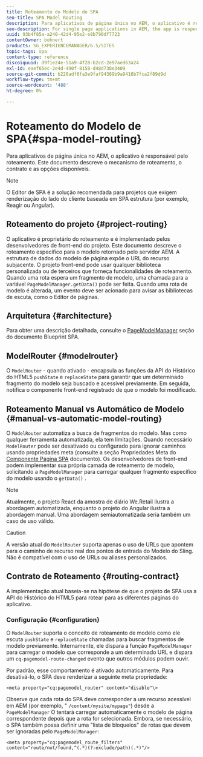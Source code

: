 ```yaml
---
title: Roteamento do Modelo de SPA
seo-title: SPA Model Routing
description: Para aplicativos de página única no AEM, o aplicativo é responsável pelo roteamento. Este documento descreve o mecanismo de roteamento, o contrato e as opções disponíveis.
seo-description: For single page applications in AEM, the app is responsible for the routing. This document describes the routing mechanism, the contract, and options available.
uuid: 93b4f85a-a240-42d4-95e2-e8b790df7723
contentOwner: bohnert
products: SG_EXPERIENCEMANAGER/6.5/SITES
topic-tags: spa
content-type: reference
discoiquuid: d9f1e24e-51a9-4f28-b2cd-2e97aed63a24
exl-id: eaef65ec-2e4d-490f-8158-d48d738e3409
source-git-commit: b220adf6fa3e9faf94389b9a9416b7fca2f89d9d
workflow-type: tm+mt
source-wordcount: '488'
ht-degree: 0%

---
```


# Roteamento do Modelo de SPA{#spa-model-routing}

Para aplicativos de página única no AEM, o aplicativo é responsável pelo roteamento. Este documento descreve o mecanismo de roteamento, o contrato e as opções disponíveis.

>[!NOTE]
>
>O Editor de SPA é a solução recomendada para projetos que exigem renderização do lado do cliente baseada em SPA estrutura (por exemplo, Reagir ou Angular).

## Roteamento do projeto {#project-routing}

O aplicativo é proprietário do roteamento e é implementado pelos desenvolvedores de front-end do projeto. Este documento descreve o roteamento específico para o modelo retornado pelo servidor AEM. A estrutura de dados do modelo de página expõe o URL do recurso subjacente. O projeto front-end pode usar qualquer biblioteca personalizada ou de terceiros que forneça funcionalidades de roteamento. Quando uma rota espera um fragmento de modelo, uma chamada para a variável `PageModelManager.getData()` pode ser feita. Quando uma rota de modelo é alterada, um evento deve ser acionado para avisar as bibliotecas de escuta, como o Editor de páginas.

## Arquitetura {#architecture}

Para obter uma descrição detalhada, consulte o [PageModelManager](/help/sites-developing/spa-blueprint.md#pagemodelmanager) seção do documento Blueprint SPA.

## ModelRouter {#modelrouter}

O `ModelRouter` - quando ativado - encapsula as funções da API do Histórico do HTML5 `pushState` e `replaceState` para garantir que um determinado fragmento do modelo seja buscado e acessível previamente. Em seguida, notifica o componente front-end registrado de que o modelo foi modificado.

## Roteamento Manual vs Automático de Modelo {#manual-vs-automatic-model-routing}

O `ModelRouter` automatiza a busca de fragmentos do modelo. Mas como qualquer ferramenta automatizada, ela tem limitações. Quando necessário `ModelRouter` pode ser desativado ou configurado para ignorar caminhos usando propriedades meta (consulte a seção Propriedades Meta do [Componente Página SPA](/help/sites-developing/spa-page-component.md) documento). Os desenvolvedores de front-end podem implementar sua própria camada de roteamento de modelo, solicitando a `PageModelManager` para carregar qualquer fragmento específico do modelo usando o `getData()` .

>[!NOTE]
>
>Atualmente, o projeto React da amostra de diário We.Retail ilustra a abordagem automatizada, enquanto o projeto do Angular ilustra a abordagem manual. Uma abordagem semiautomatizada seria também um caso de uso válido.

>[!CAUTION]
>
>A versão atual do `ModelRouter` suporta apenas o uso de URLs que apontem para o caminho de recurso real dos pontos de entrada do Modelo do Sling. Não é compatível com o uso de URLs ou aliases personalizados.

## Contrato de Roteamento {#routing-contract}

A implementação atual baseia-se na hipótese de que o projeto de SPA usa a API do Histórico do HTML5 para rotear para as diferentes páginas do aplicativo.

### Configuração {#configuration}

O `ModelRouter` suporta o conceito de roteamento de modelo como ele escuta `pushState` e `replaceState` chamadas para buscar fragmentos de modelo previamente. Internamente, ele dispara a função `PageModelManager` para carregar o modelo que corresponde a um determinado URL e dispara um `cq-pagemodel-route-changed` evento que outros módulos podem ouvir.

Por padrão, esse comportamento é ativado automaticamente. Para desativá-lo, o SPA deve renderizar a seguinte meta propriedade:

```
<meta property="cq:pagemodel_router" content="disable"\>
```

Observe que cada rota do SPA deve corresponder a um recurso acessível em AEM (por exemplo, &quot; `/content/mysite/mypage"`) desde a `PageModelManager` O tentará carregar automaticamente o modelo de página correspondente depois que a rota for selecionada. Embora, se necessário, o SPA também possa definir uma &quot;lista de bloqueios&quot; de rotas que devem ser ignoradas pelo `PageModelManager`:

```
<meta property="cq:pagemodel_route_filters" content="route/not/found,^(.*)(?:exclude/path)(.*)"/>
```
